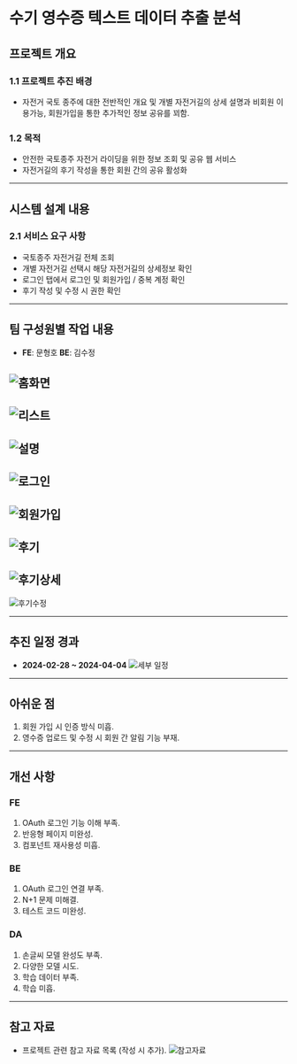 # 수기 영수증 텍스트 데이터 추출 분석

## 프로젝트 개요

### 1.1 프로젝트 추진 배경
- 자전거 국토 종주에 대한 전반적인 개요 및 개별 자전거길의 상세 설명과 비회원 이용가능, 회원가입을 통한 추가적인 정보 공유를 꾀함.

### 1.2 목적
- 안전한 국토종주 자전거 라이딩을 위한 정보 조회 및 공유 웹 서비스
- 자전거길의 후기 작성을 통한 회원 간의 공유 활성화
---

## 시스템 설계 내용

### 2.1 서비스 요구 사항
- 국토종주 자전거길 전체 조회
- 개별 자전거길 선택시 해당 자전거길의 상세정보 확인
- 로그인 탭에서 로그인 및 회원가입 / 중복 계정 확인
- 후기 작성 및 수정 시 권한 확인

---

## 팀 구성원별 작업 내용
- **FE**: 문형호 **BE**: 김수정
  
![홈화면](https://github.com/user-attachments/assets/24549e27-4feb-4e4f-bddc-c2e7c228b1f6)
----
![리스트](https://github.com/user-attachments/assets/d4ed090c-2215-4074-adeb-c11cd134e5d1)
----
![설명](https://github.com/user-attachments/assets/1feba110-513f-4a07-9dde-ee91dfb3d47b)
----
![로그인](https://github.com/user-attachments/assets/8244bce5-8659-41ed-83bb-6880337ef194)
----
![회원가입](https://github.com/user-attachments/assets/22b5c702-fe11-4fe8-8b00-43789ed69e71)
----
![후기](https://github.com/user-attachments/assets/cd806d3e-af72-4f5b-a67e-5284d384b595)
----
![후기상세](https://github.com/user-attachments/assets/9cf2a73a-38e9-4d4d-97ba-991e1c5466b0)
----
![후기수정](https://github.com/user-attachments/assets/d6aa6ddf-3b22-4b3c-b48b-26545c603128)

---

## 추진 일정 경과
- **2024-02-28 ~ 2024-04-04**
![세부 일정](https://github.com/user-attachments/assets/093dba05-0191-42a4-8caa-b9ad1b6d43ee)
---

## 아쉬운 점
1. 회원 가입 시 인증 방식 미흡.
2. 영수증 업로드 및 수정 시 회원 간 알림 기능 부재.

---

## 개선 사항

### FE
1. OAuth 로그인 기능 이해 부족.
2. 반응형 페이지 미완성.
3. 컴포넌트 재사용성 미흡.

### BE
1. OAuth 로그인 연결 부족.
2. N+1 문제 미해결.
3. 테스트 코드 미완성.

### DA
1. 손글씨 모델 완성도 부족.
2. 다양한 모델 시도.
3. 학습 데이터 부족.
4. 학습 미흡.

---

## 참고 자료
- 프로젝트 관련 참고 자료 목록 (작성 시 추가).
![참고자료](https://github.com/user-attachments/assets/ed598933-1e2e-46bd-af94-f453dc549740)
